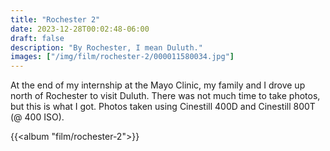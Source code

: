 ```yaml
---
title: "Rochester 2"
date: 2023-12-28T00:02:48-06:00
draft: false
description: "By Rochester, I mean Duluth."
images: ["/img/film/rochester-2/000011580034.jpg"]
---
```


At the end of my internship at the Mayo Clinic, my family and I drove up north of Rochester to visit Duluth. There was not much time to take photos, but this is what I got. Photos taken using Cinestill 400D and Cinestill 800T (@ 400 ISO).

{{<album "film/rochester-2">}}